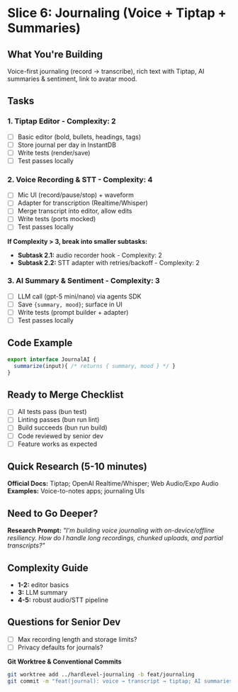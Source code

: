 # Slice 6: Journaling (Voice + Tiptap + Summaries)

## What You're Building

Voice-first journaling (record → transcribe), rich text with Tiptap, AI summaries & sentiment, link to avatar mood.

## Tasks

### 1. Tiptap Editor - Complexity: 2

- [ ] Basic editor (bold, bullets, headings, tags)
- [ ] Store journal per day in InstantDB
- [ ] Write tests (render/save)
- [ ] Test passes locally

### 2. Voice Recording & STT - Complexity: 4

- [ ] Mic UI (record/pause/stop) + waveform
- [ ] Adapter for transcription (Realtime/Whisper)
- [ ] Merge transcript into editor, allow edits
- [ ] Write tests (ports mocked)
- [ ] Test passes locally

**If Complexity > 3, break into smaller subtasks:**

- **Subtask 2.1:** audio recorder hook - Complexity: 2
- **Subtask 2.2:** STT adapter with retries/backoff - Complexity: 2

### 3. AI Summary & Sentiment - Complexity: 3

- [ ] LLM call (gpt-5 mini/nano) via agents SDK
- [ ] Save `{summary, mood}`; surface in UI
- [ ] Write tests (prompt builder + adapter)
- [ ] Test passes locally

## Code Example

```javascript
export interface JournalAI {
  summarize(input){ /* returns { summary, mood } */ }
}
```

## Ready to Merge Checklist

- [ ] All tests pass (bun test)
- [ ] Linting passes (bun run lint)
- [ ] Build succeeds (bun run build)
- [ ] Code reviewed by senior dev
- [ ] Feature works as expected

## Quick Research (5-10 minutes)

**Official Docs:** Tiptap; OpenAI Realtime/Whisper; Web Audio/Expo Audio  
**Examples:** Voice-to-notes apps; journaling UIs

## Need to Go Deeper?

**Research Prompt:** _"I'm building voice journaling with on-device/offline resiliency. How do I handle long recordings, chunked uploads, and partial transcripts?"_

## Complexity Guide

- **1-2:** editor basics
- **3:** LLM summary
- **4-5:** robust audio/STT pipeline

## Questions for Senior Dev

- [ ] Max recording length and storage limits?
- [ ] Privacy defaults for journals?

**Git Worktree & Conventional Commits**

```bash
git worktree add ../hardlevel-journaling -b feat/journaling
git commit -m "feat(journal): voice → transcript → tiptap; AI summaries + sentiment"
```
